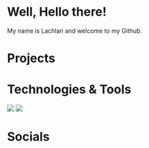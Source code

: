 # Well, Hello there!
My name is Lachlan and welcome to my Github.

# Projects

# Technologies & Tools
![](https://img.shields.io/badge/Language-Javascript-blue?logo=javascript&style=for-the-badge) ![](https://img.shields.io/badge/Language-NodeJS-blue?logo=node.js&style=for-the-badge)



# Socials

<!--
**revillla/revillla** is a ✨ _special_ ✨ repository because its `README.md` (this file) appears on your GitHub profile.

Here are some ideas to get you started:

- 🔭 I’m currently working on ...
- 🌱 I’m currently learning ...
- 👯 I’m looking to collaborate on ...
- 🤔 I’m looking for help with ...
- 💬 Ask me about ...
- 📫 How to reach me: ...
- 😄 Pronouns: ...
- ⚡ Fun fact: ...
-->
